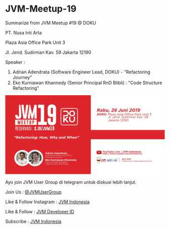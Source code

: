# JVM-Meetup-19
Summarize from JVM Meetup #19 @ DOKU 

PT. Nusa Inti Arta

Plaza Asia Office Park Unit 3

Jl. Jend. Sudirman Kav. 59 Jakarta 12190

Speaker : 

1. Adrian Adendrata (Software Engineer Lead, DOKU) - "Refactoring Journey"
2. Eko Kurniawan Khannedy (Senior Principal RnD Blibli) : "Code Structure Refactoring"

![JVM Meetup #19 Poster](img/JVM19_Landscape.jpeg "JVM Meetup #19 Poster")

Ayo join JVM User Group di telegram untuk diskusi lebih lanjut.

Join Us : [@JVMUserGroup](https://t.me/JVMUserGroup)

Like & Follow Instagram : [JVM Indonesia](https://www.instagram.com/jvmindonesia/)

Like & Follow : [JVM Developer ID](https://www.facebook.com/JVMDeveloperID/)

Subscribe : [JVM Indonesia](https://www.youtube.com/channel/UCXwXmQEQySqhqAMmys4N56w)